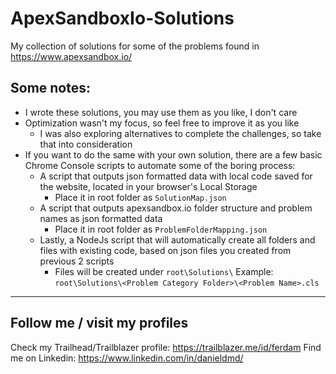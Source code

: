 # ApexSandboxIo-Solutions
My collection of solutions for some of the problems found in https://www.apexsandbox.io/

## Some notes:
- I wrote these solutions, you may use them as you like, I don't care
- Optimization wasn't my focus, so feel free to improve it as you like
  - I was also exploring alternatives to complete the challenges, so take that into consideration
- If you want to do the same with your own solution, there are a few basic Chrome Console scripts to automate some of the boring process:
  - A script that outputs json formatted data with local code saved for the website, located in your browser's Local Storage
    - Place it in root folder as `SolutionMap.json`
  - A script that outputs apexsandbox.io folder structure and problem names as json formatted data
    - Place it in root folder as `ProblemFolderMapping.json`
  - Lastly, a NodeJs script that will automatically create all folders and files with existing code, based on json files you created from previous 2 scripts
    - Files will be created under `root\Solutions\`
        Example: `root\Solutions\<Problem Category Folder>\<Problem Name>.cls`

___

## Follow me / visit my profiles
Check my Trailhead/Trailblazer profile: https://trailblazer.me/id/ferdam
Find me on Linkedin: https://www.linkedin.com/in/danieldmd/

